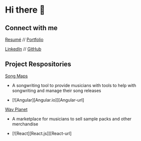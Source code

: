 # Hi there 👋

## Connect with me
[Resumé](/Nikola_Zjalic_Resume.pdf) //
[Portfolio](www.nikolazjalic.com)

[LinkedIn](https://www.linkedin.com/nzjalic) //
[GitHub](https://www.github.com/zjalicn)


## Project Respositories
[Song Maps](www.youtube.com)
- A songwriting tool to provide musicians with tools to help with songwriting and manage their song releases
* [![Angular][Angular.io]][Angular-url]


[Wav Planet](www.youtube.com)
- A marketplace for musicians to sell sample packs and other merchandise
* [![React][React.js]][React-url]


<!--
**zjalicn/zjalicn** is a ✨ _special_ ✨ repository because its `README.md` (this file) appears on your GitHub profile.

Here are some ideas to get you started:

- 🔭 I’m currently working on ...
- 🌱 I’m currently learning ...
- 👯 I’m looking to collaborate on ...
- 🤔 I’m looking for help with ...
- 💬 Ask me about ...
- 📫 How to reach me: ...
- 😄 Pronouns: ...
- ⚡ Fun fact: ...
-->
